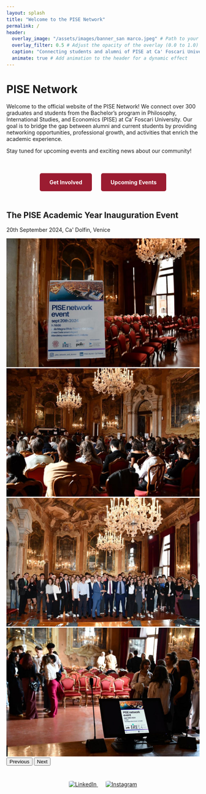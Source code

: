 ```yaml
---
layout: splash
title: "Welcome to the PISE Network"
permalink: /
header:
  overlay_image: "/assets/images/banner_san marco.jpeg" # Path to your banner image
  overlay_filter: 0.5 # Adjust the opacity of the overlay (0.0 to 1.0)
  caption: "Connecting students and alumni of PISE at Ca' Foscari University"
  animate: true # Add animation to the header for a dynamic effect
---
```



<div style="margin-top: 20px;"></div>

# PISE Network
Welcome to the official website of the PISE Network! We connect over 300 graduates and students from the Bachelor’s program in Philosophy, International Studies, and Economics (PISE) at Ca’ Foscari University. Our goal is to bridge the gap between alumni and current students by providing networking opportunities, professional growth, and activities that enrich the academic experience. 

Stay tuned for upcoming events and exciting news about our community!

<div class="cta-container">
  <a href="{{ site.baseurl }}/collaborate/" class="cta-button">Get Involved</a>
  <a href="{{ site.baseurl }}/events/" class="cta-button">Upcoming Events</a>
</div>


<h2 class="event-title">The PISE Academic Year Inauguration Event</h2>
<p class="event-subtitle">20th September 2024, Ca' Dolfin, Venice</p>



<div id="myCarousel" class="carousel slide mx-auto" style="max-width: 600px;" data-bs-ride="carousel">
  <div class="carousel-inner">
    <div class="carousel-item active">
      <img src="/assets/images/dolfin1.jpg" class="d-block w-100" alt="Slide 1">
    </div>
    <div class="carousel-item">
      <img src="/assets/images/dolfin2.jpg" class="d-block w-100" alt="Slide 2">
    </div>
    <div class="carousel-item">
      <img src="/assets/images/dolfin3.jpg" class="d-block w-100" alt="Slide 3">
    </div>
    <div class="carousel-item">
      <img src="/assets/images/dolfin4.jpg" class="d-block w-100" alt="Slide 4">
    </div>
  </div>
  <button class="carousel-control-prev" type="button" data-bs-target="#myCarousel" data-bs-slide="prev">
    <span class="carousel-control-prev-icon" aria-hidden="true"></span>
    <span class="visually-hidden">Previous</span>
  </button>
  <button class="carousel-control-next" type="button" data-bs-target="#myCarousel" data-bs-slide="next">
    <span class="carousel-control-next-icon" aria-hidden="true"></span>
    <span class="visually-hidden">Next</span>
  </button>
</div>




<div class="social-links">
  <a href="https://www.linkedin.com/groups/9804209/" target="_blank">
    <img src="https://cdn-icons-png.flaticon.com/512/174/174857.png" alt="LinkedIn" width="30" style="border-radius: 10%;">
  </a>
  <a href="https://instagram.com/pise_network_and_alumni/" target="_blank">
    <img src="https://cdn-icons-png.flaticon.com/512/1384/1384063.png" alt="Instagram" width="30" style="border-radius: 10%;">
  </a>
</div>

<style>
    .cta-container {
    text-align: center;
    margin: 40px 0;
  }
  .cta-button {
    display: inline-block;
    margin: 10px;
    padding: 15px 25px;
    background-color: #9b1c31;
    color: #fff !important;
    text-decoration: none;
    font-weight: bold;
    border-radius: 5px;
    transition: background-color 0.3s, transform 0.3s;
  }
  .cta-button:hover {
    background-color: #e3c8c1;
    transform: scale(1.1);
  }
  .social-links {
    text-align: center;
    margin: 40px 0;
  }
  .social-links a {
    margin: 0 10px;
  }
  header.splash {
    animation: parallax 10s infinite alternate ease-in-out; /* Add parallax effect */
  }
  @keyframes parallax {
    0% {
      background-position: center top;
    }
    100% {
      background-position: center bottom;
    }
  }
</style>
